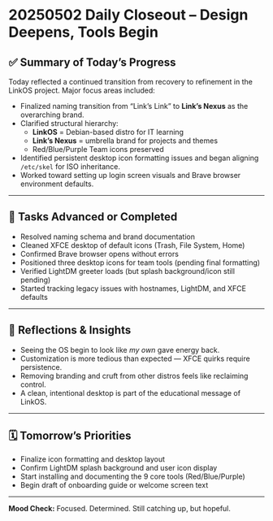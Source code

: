 # 20250502 Daily Closeout – Design Deepens, Tools Begin

## ✅ Summary of Today’s Progress

Today reflected a continued transition from recovery to refinement in the LinkOS project. Major focus areas included:

- Finalized naming transition from “Link’s Link” to **Link’s Nexus** as the overarching brand.
- Clarified structural hierarchy:
  - **LinkOS** = Debian-based distro for IT learning
  - **Link’s Nexus** = umbrella brand for projects and themes
  - Red/Blue/Purple Team icons preserved
- Identified persistent desktop icon formatting issues and began aligning `/etc/skel` for ISO inheritance.
- Worked toward setting up login screen visuals and Brave browser environment defaults.

---

## 🧩 Tasks Advanced or Completed

- Resolved naming schema and brand documentation
- Cleaned XFCE desktop of default icons (Trash, File System, Home)
- Confirmed Brave browser opens without errors
- Positioned three desktop icons for team tools (pending final formatting)
- Verified LightDM greeter loads (but splash background/icon still pending)
- Started tracking legacy issues with hostnames, LightDM, and XFCE defaults

---

## 🧠 Reflections & Insights

- Seeing the OS begin to look like *my own* gave energy back.
- Customization is more tedious than expected — XFCE quirks require persistence.
- Removing branding and cruft from other distros feels like reclaiming control.
- A clean, intentional desktop is part of the educational message of LinkOS.

---

## 🗓️ Tomorrow’s Priorities

- Finalize icon formatting and desktop layout
- Confirm LightDM splash background and user icon display
- Start installing and documenting the 9 core tools (Red/Blue/Purple)
- Begin draft of onboarding guide or welcome screen text

---

**Mood Check:** Focused. Determined. Still catching up, but hopeful.

